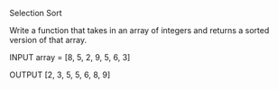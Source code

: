 Selection Sort

Write a function that takes in an array of integers and returns a sorted version of that array.

INPUT
array = [8, 5, 2, 9, 5, 6, 3]

OUTPUT
[2, 3, 5, 5, 6, 8, 9]
